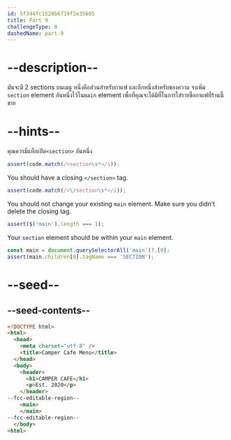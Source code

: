 ```yaml
---
id: 5f344fc1520b6719f2e35605
title: Part 9
challengeType: 0
dashedName: part-9
---
```


# --description--

มันจะมี 2 sections บนเมนู
หนึ่งคือส่วนสำหรับกาแฟ และอีกหนึ่งสำหรับของความ
จงเพิ่ม `section` element อันหนึ่งไว้ใน`main` element เพื่อที่คุณจะได้มีที่ในการใส่รายชื่อกาแฟที่ร้านนี้ขาย
 
# --hints--

คุณควรมีแท็กเปิด`<section>` อันหนึ่ง

```js
assert(code.match(/<section\s*>/i));
```

You should have a closing `</section>` tag.

```js
assert(code.match(/<\/section\s*>/i));
```

You should not change your existing `main` element. Make sure you didn't delete the closing tag.

```js
assert($('main').length === 1);
```

Your `section` element should be within your `main` element.

```js
const main = document.querySelectorAll('main')?.[0];
assert(main.children[0].tagName === 'SECTION');
```

# --seed--

## --seed-contents--

```html
<!DOCTYPE html>
<html>
  <head>
    <meta charset="utf-8" />
    <title>Camper Cafe Menu</title>
  </head>
  <body>
    <header>
      <h1>CAMPER CAFE</h1>
      <p>Est. 2020</p>
    </header>
--fcc-editable-region--
    <main>
    </main>
--fcc-editable-region--
  </body>
<html>
```
